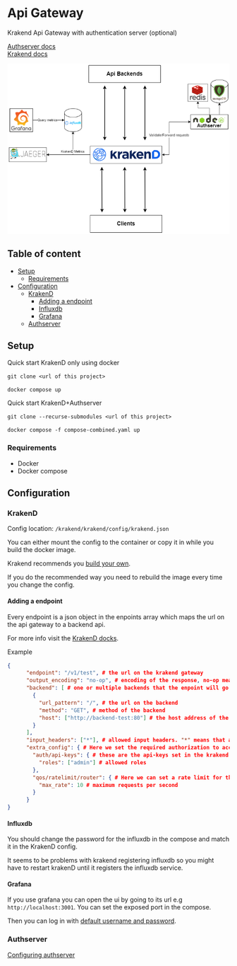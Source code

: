 # Api Gateway <!-- omit in toc -->

Krakend Api Gateway with authentication server (optional)

[Authserver docs](https://github.com/andreas-levander/node-authserver#role-based-authentication-server-)  
[Krakend docs](https://www.krakend.io/docs/overview/)

![Api-gateway diagram](docs/diagram/api-gateway-diagram.png)

## Table of content <!-- omit in toc -->

- [Setup](#setup)
  - [Requirements](#requirements)
- [Configuration](#configuration)
  - [KrakenD](#krakend)
    - [Adding a endpoint](#adding-a-endpoint)
    - [Influxdb](#influxdb)
    - [Grafana](#grafana)
  - [Authserver](#authserver)

## Setup

Quick start KrakenD only using docker

```
git clone <url of this project>
```

```
docker compose up
```

Quick start KrakenD+Authserver

```
git clone --recurse-submodules <url of this project>
```

```
docker compose -f compose-combined.yaml up
```

### Requirements

- Docker
- Docker compose

## Configuration

### KrakenD

Config location: `/krakend/krakend/config/krakend.json`

You can either mount the config to the container or copy it in while you build the docker image.

Krakend recommends you [build your own](https://www.krakend.io/docs/deploying/docker/).

If you do the recommended way you need to rebuild the image every time you change the config.

#### Adding a endpoint  

Every endpoint is a json object in the enpoints array which maps the url on the api gateway to a backend api. 

For more info visit the [KrakenD docks](https://www.krakend.io/docs/endpoints/).  

Example

```json
{
      "endpoint": "/v1/test", # the url on the krakend gateway
      "output_encoding": "no-op", # encoding of the response, no-op means krakend doesnt modify the response
      "backend": [ # one or multiple backends that the enpoint will go to. Krakend will load balance if there are multiple backends in the array
        {
          "url_pattern": "/", # the url on the backend
          "method": "GET", # method of the backend
          "host": ["http://backend-test:80"] # the host address of the backend. Here we can use docker DHCP if connecting to a container on the same docker network
        }
      ],
      "input_headers": ["*"], # allowed input headers. "*" means that all are allowed
      "extra_config": { # Here we set the required authorization to access the endpoint
        "auth/api-keys": { # these are the api-keys set in the krakend config
          "roles": ["admin"] # allowed roles
        },
        "qos/ratelimit/router": { # Here we can set a rate limit for the endpoint
          "max_rate": 10 # maximum requests per second
        }
      }
}

```

#### Influxdb  

You should change the password for the influxdb in the compose and match it in the KrakenD config.  

It seems to be problems with krakend registering influxdb so you might have to restart krakenD until it registers the influxdb service.  

#### Grafana

If you use grafana you can open the ui by going to its url e.g `http://localhost:3001`. You can set the exposed port in the compose.  

Then you can log in with [default username and password](https://grafana.com/docs/grafana/next/setup-grafana/configure-grafana/#security).  

### Authserver

[Configuring authserver](https://github.com/andreas-levander/node-authserver#configuration)
